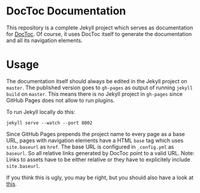 # DocToc Documentation

This repository is a complete Jekyll project which serves as documentation for [DocToc](https://github.com/nounch/doctoc). Of course, it uses DocToc itself to generate the documentation and all its navigation elements.

# Usage

The documentation itself should always be edited in the Jekyll project on `master`. The published version goes to `gh-pages` as output of running `jekyll build` on `master`. This means there is no Jekyll project in `gh-pages` since GitHub Pages does not allow to run plugins.

To run Jekyll locally do this:

```
jekyll serve --watch --port 8002
```

Since GitHub Pages prepends the project name to every page as a base URL, pages with navigation elements have a HTML `base` tag which uses `site.baseurl` as `href`. The base URL is configured in `_config.yml` as `baseurl`. So all relative links generated by DocToc point to a valid URL. Note: Links to assets have to be either relative or they have to explicitely include `site.baseurl`.

If you think this is ugly, you may be right, but you should also have a look at [this](https://github.com/jekyll/jekyll/issues/332).

